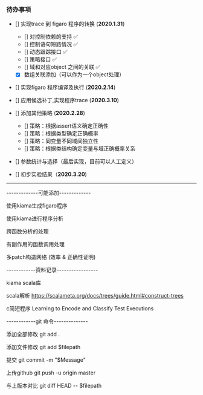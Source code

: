 ### 待办事项

- [] 实现trace 到 figaro 程序的转换 (__2020.1.31__)
    - [] 对控制依赖的支持 ✅
    - [] 控制语句短路情况 ✅
    - [] 动态跟踪接口 ✅
    - [] 策略接口 ✅
    - [] 域和对应object 之间的关联 ✅
    - [x] 数组关联添加（可以作为一个object处理）
    
- [] 实现figaro 程序编译及执行 (__2020.2.14__)

- [] 应用候选补丁,实现程序trace (__2020.3.10__)

- [] 添加其他策略 (__2020.2.28__)
  - [] 策略：根据assert语义确定正确性
  - [] 策略：根据类型确定正确概率
  - [] 策略：同变量不同域间独立性
  - [] 策略：根据类结构确定变量与域正确概率关系

- [] 参数统计与选择（最后实现，目前可以人工定义）

- [] 初步实验结果（__2020.3.20__)

----------------------------------------------------

-------------可能添加-------------

使用kiama生成figaro程序

使用kiama进行程序分析

跨函数分析的处理

有副作用的函数调用处理

多patch构造网络 (效率 & 正确性证明)

------------资料记录-----------------

kiama scala库

scala解析 https://scalameta.org/docs/trees/guide.html#construct-trees

c简短程序 Learning to Encode and Classify Test Executions

------------git 命令--------------

添加全部修改 git add .

添加文件修改 git add $filepath

提交 git commit -m "$Message"

上传github git push -u origin master

与上版本对比 git diff HEAD -- $filepath


